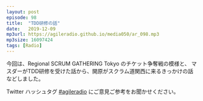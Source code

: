 ```yaml
---
layout: post
episode: 98
title:  "TDD研修の話"
date:   2019-12-09
mp3url: https://agileradio.github.io/media050/ar_098.mp3
mp3size: 16097424
tags: [Radio]
---
```


今回は、Regional SCRUM GATHERING Tokyo のチケット争奪戦の模様と、
マスダーがTDD研修を受けた話から、開原がスクラム道関西に来るきっかけの話などしました。  

Twitter ハッシュタグ [#agileradio](https://twitter.com/intent/tweet?hashtags=agileradio) にご意見ご参考をお聞かせください。

